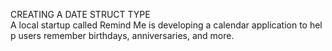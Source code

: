 CREATING A DATE STRUCT TYPE
A local startup called Remind Me is developing a calendar application to help users
remember birthdays, anniversaries, and more.
